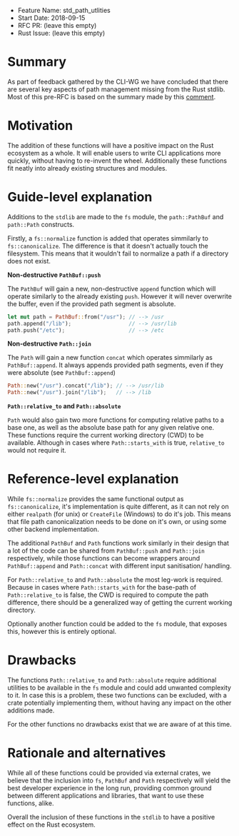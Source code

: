 - Feature Name: std_path_utlities
- Start Date: 2018-09-15
- RFC PR: (leave this empty)
- Rust Issue: (leave this empty)

# Summary

As part of feedback gathered by the CLI-WG we have concluded that there are several key aspects of path management missing from the Rust stdlib. Most of this pre-RFC is based on the summary made by this [comment].

[comment]: https://github.com/rust-lang-nursery/cli-wg/issues/10#issuecomment-407809608

# Motivation

The addition of these functions will have a positive impact on the Rust ecosystem as a whole. It will enable users to write CLI applications more quickly, without having to re-invent the wheel. Additionally these functions fit neatly into already existing structures and modules.

# Guide-level explanation

Additions to the `stdlib` are made to the `fs` module, the `path::PathBuf` and `path::Path` constructs.

Firstly, a `fs::normalize` function is added that operates simmilarly to `fs::canonicalize`. The difference is that it doesn't actually touch the filesystem. This means that it wouldn't fail to normalize a path if a directory does not exist.

**Non-destructive `PathBuf::push`**

The `PathBuf` will gain a new, non-destructive `append` function which will operate similarly to the already existing `push`. However it will never overwrite the buffer, even if the provided path segment is absolute.

```rust
let mut path = PathBuf::from("/usr"); // --> /usr
path.append("/lib");                  // --> /usr/lib
path.push("/etc");                    // --> /etc
```

**Non-destructive `Path::join`**

The `Path` will gain a new function `concat` which operates simmilarly as `PathBuf::append`. It always appends provided path segments, even if they were absolute (see `PathBuf::append`)

```rust
Path::new("/usr").concat("/lib"); // --> /usr/lib
Path::new("/usr").join("/lib");   // --> /lib
```

**`Path::relative_to` and `Path::absolute`**

`Path` would also gain two more functions for computing relative paths to a base one, as well as the absolute base path for any given relative one. These functions require the current working directory (CWD) to be available. Although in cases where `Path::starts_with` is true, `relative_to` would not require it.

# Reference-level explanation

While `fs::normalize` provides the same functional output as `fs::canonicalize`, it's implementation is quite different, as it can not rely on either `realpath` (for unix) or `CreateFile` (Windows) to do it's job. This means that file path canonicalization needs to be done on it's own, or using some other backend implementation.

The additional `PathBuf` and `Path` functions work similarly in their design that a lot of the code can be shared from `PathBuf::push` and `Path::join` respectively, while those functions can become wrappers around `PathBuf::append` and `Path::concat` with different input sanitisation/ handling.

For `Path::relative_to` and `Path::absolute` the most leg-work is required. Because in cases where `Path::starts_with` for the base-path of `Path::relative_to` is false, the CWD is required to compute the path difference, there should be a generalized way of getting the current working directory. 

Optionally another function could be added to the `fs` module, that exposes this, however this is entirely optional.

# Drawbacks

The functions `Path::relative_to` and `Path::absolute` require additional utilities to be available in the `fs` module and could add unwanted complexity to it. In case this is a problem, these two functions can be excluded, with a crate potentially implementing them, without having any impact on the other additions made.

For the other functions no drawbacks exist that we are aware of at this time.

# Rationale and alternatives

While all of these functions could be provided via external crates, we believe that the inclusion into `fs`, `PathBuf` and `Path` respectively will yield the best developer experience in the long run, providing common ground between different applications and libraries, that want to use these functions, alike.

Overall the inclusion of these functions in the `stdlib` to have a positive effect on the Rust ecosystem.
